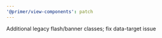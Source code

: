 ```yaml
---
'@primer/view-components': patch
---
```


Additional legacy flash/banner classes; fix data-target issue
